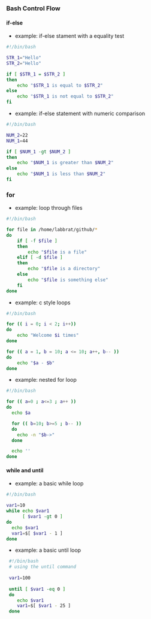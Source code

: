 ### Bash Control Flow

#### if-else
* example: if-else stament with a equality test
```bash
#!/bin/bash

STR_1="Hello"
STR_2="Hello"

if [ $STR_1 = $STR_2 ]
then
    echo "$STR_1 is equal to $STR_2"
else
    echo "$STR_1 is not equal to $STR_2"
fi
```

* example: if-else statement with numeric comparison
```bash
#!/bin/bash

NUM_2=22
NUM_1=44

if [ $NUM_1 -gt $NUM_2 ]
then
    echo "$NUM_1 is greater than $NUM_2"
else
    echo "$NUM_1 is less than $NUM_2"
fi
```


### for
* example: loop through files
```bash
#!/bin/bash

for file in /home/labbrat/github/*
do
    if [ -f $file ]
    then
        echo "$file is a file"
    elif [ -d $file ]
    then
        echo "$file is a directory"
    else
        echo "$file is something else"
    fi
done
```

* example: c style loops
```bash
#!/bin/bash

for (( i = 0; i < 2; i++))
do
    echo "Welcome $i times"
done

for (( a = 1, b = 10; a <= 10; a++, b-- ))
do
    echo "$a - $b"
done
```

* example: nested for loop
```bash
#!/bin/bash

for (( a=0 ; a<=3 ; a++ ))
do
  echo $a

  for (( b=10; b>=5 ; b-- ))
  do
    echo -n "$b->"
  done

  echo ''
done
```

#### while and until
* example: a basic while loop 
```bash
#!/bin/bash

var1=10
while echo $var1
      [ $var1 -gt 0 ]
do
  echo $var1
  var1=$[ $var1 - 1 ]
done
```

* example: a basic until loop
```bash
 #!/bin/bash
 # using the until command
 
 var1=100
 
 until [ $var1 -eq 0 ]
 do
    echo $var1
    var1=$[ $var1 - 25 ]
 done
```

